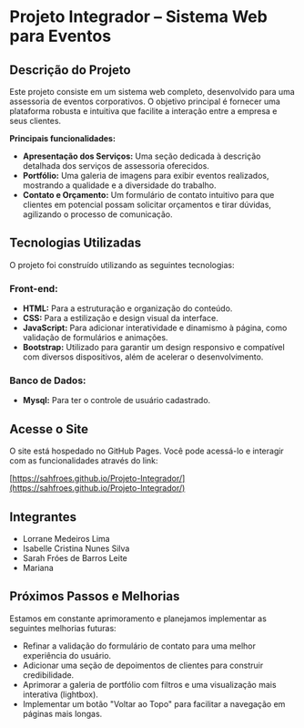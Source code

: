 # Projeto Integrador – Sistema Web para Eventos

## Descrição do Projeto

Este projeto consiste em um sistema web completo, desenvolvido para uma assessoria de eventos corporativos.
O objetivo principal é fornecer uma plataforma robusta e intuitiva que facilite a interação entre a empresa e seus clientes.

**Principais funcionalidades:**
* **Apresentação dos Serviços:** Uma seção dedicada à descrição detalhada dos serviços de assessoria oferecidos.
* **Portfólio:** Uma galeria de imagens para exibir eventos realizados, mostrando a qualidade e a diversidade do trabalho.
* **Contato e Orçamento:** Um formulário de contato intuitivo para que clientes em potencial possam solicitar orçamentos e tirar dúvidas, agilizando o processo de comunicação.

## Tecnologias Utilizadas

O projeto foi construído utilizando as seguintes tecnologias:

### Front-end:

* **HTML:** Para a estruturação e organização do conteúdo.
* **CSS:** Para a estilização e design visual da interface.
* **JavaScript:** Para adicionar interatividade e dinamismo à página, como validação de formulários e animações.
* **Bootstrap:** Utilizado para garantir um design responsivo e compatível com diversos dispositivos, além de acelerar o desenvolvimento.

### Banco de Dados:
* **Mysql:** Para ter o controle de usuário cadastrado.

## Acesse o Site

O site está hospedado no GitHub Pages. Você pode acessá-lo e interagir com as funcionalidades através do link:

[https://sahfroes.github.io/Projeto-Integrador/](https://sahfroes.github.io/Projeto-Integrador/)

## Integrantes

* Lorrane Medeiros Lima
* Isabelle Cristina Nunes Silva
* Sarah Fróes de Barros Leite
* Mariana

## Próximos Passos e Melhorias

Estamos em constante aprimoramento e planejamos implementar as seguintes melhorias futuras:

* Refinar a validação do formulário de contato para uma melhor experiência do usuário.
* Adicionar uma seção de depoimentos de clientes para construir credibilidade.
* Aprimorar a galeria de portfólio com filtros e uma visualização mais interativa (lightbox).
* Implementar um botão "Voltar ao Topo" para facilitar a navegação em páginas mais longas.

